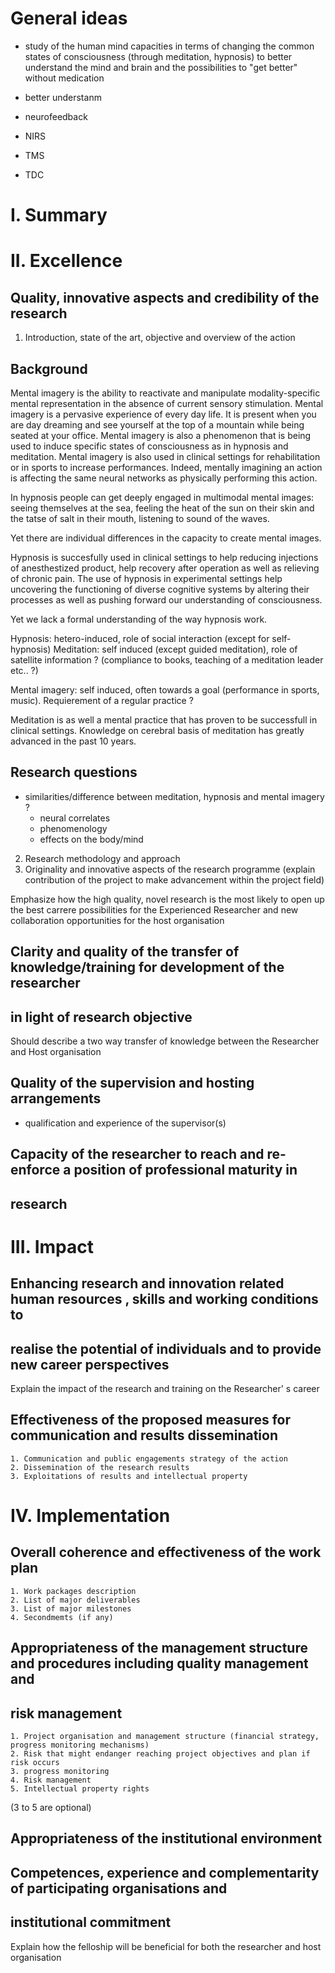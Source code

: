 General ideas
==============
- study of the human mind capacities in terms of changing the common states of consciousness (through meditation, hypnosis) to better understand the mind and brain and the possibilities to "get better" without medication
- better understanm

- neurofeedback

- NIRS
- TMS
- TDC


I. Summary
=========

II. Excellence
===========

Quality, innovative aspects and credibility of the research
------------------------------------------------------------
 1. Introduction, state of the art, objective and overview of the action

Background
----------
Mental imagery is the ability to reactivate and manipulate modality-specific mental representation in the absence of current sensory stimulation. Mental imagery is a pervasive experience of every day life. 
It is present when you are day dreaming and see yourself at the top of a mountain while being seated at your office. Mental imagery is also a phenomenon that is being used to induce specific states of consciousness as in hypnosis and meditation.
Mental imagery is also used in clinical settings for rehabilitation or in sports to increase performances.
Indeed, mentally imagining an action is affecting the same neural networks as physically performing this action.

In hypnosis people can get deeply engaged in multimodal mental images: seeing themselves at the sea, feeling the heat of the sun on their skin and the tatse of salt in their mouth, listening to sound of the waves.

Yet there are individual differences in the capacity to create mental images.

Hypnosis is succesfully used in clinical settings to help reducing injections of anesthestized product, help recovery after operation as well as relieving of chronic pain.
The use of hypnosis in experimental settings help uncovering the functioning of diverse cognitive systems by altering their processes as well as pushing forward our understanding of consciousness.

Yet we lack a formal understanding of the way hypnosis work. 

Hypnosis: hetero-induced, role of social interaction (except for self-hypnosis)
Meditation: self induced (except guided meditation), role of satellite information ? (compliance to books, teaching of a meditation leader etc.. ?)

Mental imagery: self induced, often towards a goal (performance in sports, music). Requierement of a regular practice ?

Meditation is as well a mental practice that has proven to be successfull in clinical settings. 
Knowledge on cerebral basis of meditation has greatly advanced in the past 10 years. 

Research questions
------------------

- similarities/difference between meditation, hypnosis and mental imagery ?
    * neural correlates
    * phenomenology
    * effects on the body/mind





 2. Research methodology and approach
 3. Originality and innovative aspects of the research programme (explain contribution of the project to make advancement within the project field)
 
 Emphasize how the high quality, novel research is the most likely to open up the best carrere possibilities for the Experienced Researcher and new collaboration opportunities for the host organisation

Clarity and quality of the transfer of knowledge/training for development of the researcher 
-------------------------------------------------------------------------------------------
in light of research objective
------------------------------
Should describe a two way transfer of knowledge between the Researcher and Host organisation

Quality of the supervision and hosting arrangements
---------------------------------------------------

- qualification and experience of the supervisor(s)

Capacity of the researcher to reach and re-enforce a position of professional maturity in 
-----------------------------------------------------------------------------------------
research
--------


III. Impact
=============
    
Enhancing research  and innovation related human resources , skills and working conditions to
---------------------------------------------------------------------------------------------
realise the potential of individuals and to provide new career perspectives
----------------------------------------------------------------------------

Explain the impact of the research and training on the Researcher' s career

Effectiveness of the proposed measures for communication and results dissemination
-----------------------------------------------------------------------------------

    1. Communication and public engagements strategy of the action
    2. Dissemination of the research results
    3. Exploitations of results and intellectual property



IV. Implementation
===================

Overall coherence and effectiveness of the work plan
-----------------------------------------------------
    1. Work packages description
    2. List of major deliverables
    3. List of major milestones
    4. Secondmemts (if any)

Appropriateness of the management structure and procedures including quality management and 
-------------------------------------------------------------------------------------------
risk management
---------------

    1. Project organisation and management structure (financial strategy, progress monitoring mechanisms)
    2. Risk that might endanger reaching project objectives and plan if risk occurs
    3. progress monitoring
    4. Risk management
    5. Intellectual property rights
(3 to 5 are optional)

Appropriateness of the institutional environment
--------------------------------------------------

Competences, experience and complementarity of participating organisations and 
------------------------------------------------------------------------------
institutional commitment
-------------------------

Explain how the felloship will be beneficial for both the researcher and host organisation
